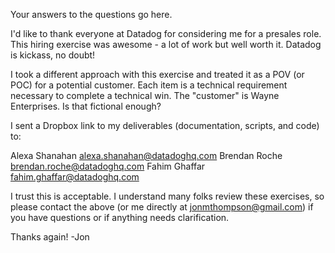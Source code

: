 Your answers to the questions go here.

I'd like to thank everyone at Datadog for considering me for a presales role.  This hiring exercise was awesome - a lot of work but well worth it.  Datadog is kickass, no doubt!

I took a different approach with this exercise and treated it as a POV (or POC) for a potential customer.  Each item is a technical requirement necessary to complete a technical win.  The "customer" is Wayne Enterprises.  Is that fictional enough?

I sent a Dropbox link to my deliverables (documentation, scripts, and code) to:

Alexa Shanahan <alexa.shanahan@datadoghq.com>
Brendan Roche <brendan.roche@datadoghq.com>
Fahim Ghaffar <fahim.ghaffar@datadoghq.com>

I trust this is acceptable.  I understand many folks review these exercises, so please contact the above (or me directly at jonmthompson@gmail.com) if you have questions or if anything needs clarification.

Thanks again!
-Jon
